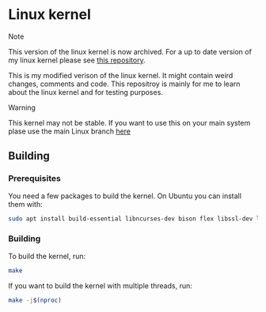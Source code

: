 # Linux kernel

>[!NOTE]
> This version of the linux kernel is now archived. For a up to date version of my linux kernel please see [this repository](https://www.github.com/lewisevans2007/linux).

This is my modified verison of the linux kernel. It might contain weird changes, comments and code. This repositroy is mainly for me to learn about the linux kernel and for testing purposes.

> [!WARNING]
> This kernel may not be stable. If you want to use this on your main system plase use the main Linux branch [here](https://github.com/torvalds/linux)

## Building

### Prerequisites

You need a few packages to build the kernel. On Ubuntu you can install them with:

```bash
sudo apt install build-essential libncurses-dev bison flex libssl-dev libelf-dev
```

### Building

To build the kernel, run:

```bash
make
```

If you want to build the kernel with multiple threads, run:

```bash
make -j$(nproc)
```

